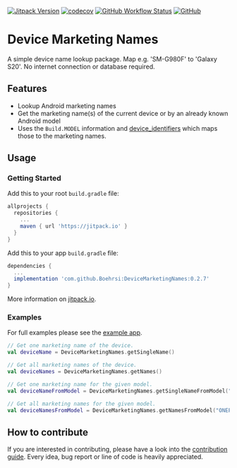 [![Jitpack Version](https://jitpack.io/v/Boehrsi/DeviceMarketingNames.svg)](https://jitpack.io/#Boehrsi/DeviceMarketingNames)
[![codecov](https://codecov.io/gh/Boehrsi/DeviceMarketingNames/branch/main/graph/badge.svg?token=FDL6MM474N)](https://codecov.io/gh/Boehrsi/DeviceMarketingNames)
[![GitHub Workflow Status](https://img.shields.io/github/workflow/status/boehrsi/devicemarketingnames/Main)](https://github.com/Boehrsi/DeviceMarketingNames/actions)
[![GitHub](https://img.shields.io/github/license/boehrsi/devicemarketingnames)](https://github.com/Boehrsi/devicemarketingnames/blob/main/LICENSE)

# Device Marketing Names

A simple device name lookup package. Map e.g. 'SM-G980F' to 'Galaxy S20'. No internet connection or database required.

## Features

- Lookup Android marketing names
- Get the marketing name(s) of the current device or by an already known Android model
- Uses the `Build.MODEL` information and [device_identifiers](https://github.com/Boehrsi/device_identifiers) which maps those to the marketing names.

## Usage

### Getting Started

Add this to your root `build.gradle` file:

```groovy
allprojects {
  repositories {
    ...
    maven { url 'https://jitpack.io' }
  }
}
```

Add this to your app `build.gradle` file:

```groovy
dependencies {
  ...
  implementation 'com.github.Boehrsi:DeviceMarketingNames:0.2.7'
}
```

More information on [jitpack.io](https://jitpack.io/#Boehrsi/DeviceMarketingNames/).

### Examples

For full examples please see the [example app](https://github.com/Boehrsi/DeviceMarketingNames/blob/main/app/src/main/java/de/boehrsi/devicemarketingnames/example/MainActivity.kt).

```kotlin
// Get one marketing name of the device.
val deviceName = DeviceMarketingNames.getSingleName()

// Get all marketing names of the device.
val deviceNames = DeviceMarketingNames.getNames()

// Get one marketing name for the given model.
val deviceNameFromModel = DeviceMarketingNames.getSingleNameFromModel("ONEPLUS A5010")

// Get all marketing names for the given model.
val deviceNamesFromModel = DeviceMarketingNames.getNamesFromModel("ONEPLUS A5010");
```

## How to contribute

If you are interested in contributing, please have a look into
the [contribution guide](https://github.com/Boehrsi/devicemarketingnames/blob/main/CONTRIBUTING.md). Every idea, bug report or line of code is heavily
appreciated.
